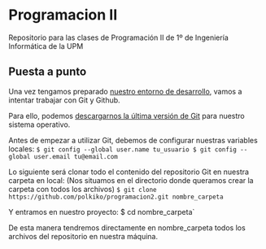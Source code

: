 # Programacion II
Repositorio para las clases de Programación II de 1º de Ingeniería Informática de la UPM

## Puesta a punto
Una vez tengamos preparado [nuestro entorno de desarrollo](https://github.com/aherranz/p2/blob/master/aherranz_p2_01-transpas-en_marcha.pdf), vamos a intentar
trabajar con Git y Github.

Para ello, podemos [descargarnos la última versión de Git](https://git-scm.com/downloads) para nuestro sistema operativo.

Antes de empezar a utilizar Git, debemos de configurar nuestras variables locales:
`$ git config --global user.name tu_usuario
$ git config --global user.email tu@email.com`

Lo siguiente será clonar todo el contenido del repositorio Git en nuestra carpeta en local:
(Nos situamos en el directorio donde queramos crear la carpeta con todos los archivos)
`$ git clone https://github.com/polkiko/programacion2.git nombre_carpeta`

Y entramos en nuestro proyecto:
$ cd nombre_carpeta`

De esta manera tendremos directamente en nombre_carpeta todos los archivos del repositorio en nuestra máquina.
